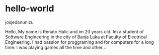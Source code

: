 # hello-world
josjedanunizu


Hello, My name is Renato Halic and im 20 years old. Im a student of Software Engineering in the city of Banja Luka at Faculty of Electrical Engineering. I had passion for proggraming and for computers for a long time. I was playing games all the time and other...
